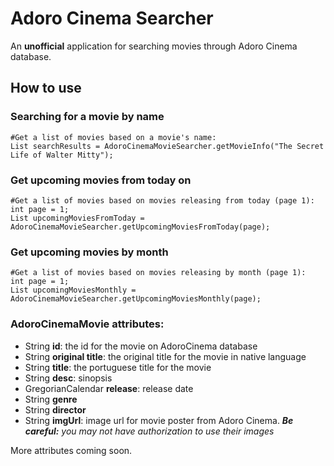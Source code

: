 Adoro Cinema Searcher
==============

An **unofficial** application for searching movies through Adoro Cinema database.

## How to use

### Searching for a movie by name

<pre><code>#Get a list of movies based on a movie's name:
List<AdoroCinemaMovie> searchResults = AdoroCinemaMovieSearcher.getMovieInfo("The Secret Life of Walter Mitty");
</code></pre>

### Get upcoming movies from today on

<pre><code>#Get a list of movies based on movies releasing from today (page 1):
int page = 1;
List<AdoroCinemaMovie> upcomingMoviesFromToday = AdoroCinemaMovieSearcher.getUpcomingMoviesFromToday(page);
</code></pre>

### Get upcoming movies by month

<pre><code>#Get a list of movies based on movies releasing by month (page 1):
int page = 1;
List<AdoroCinemaMovie> upcomingMoviesMonthly = AdoroCinemaMovieSearcher.getUpcomingMoviesMonthly(page);
</code></pre>

### AdoroCinemaMovie attributes:

- String **id**: the id for the movie on AdoroCinema database
- String **original title**: the original title for the movie in native language
- String **title**: the portuguese title for the movie
- String **desc**: sinopsis
- GregorianCalendar **release**: release date
- String **genre**
- String **director**
- String **imgUrl**: image url for movie poster from Adoro Cinema. ***Be careful:** you may not have authorization to use their images*

More attributes coming soon.
